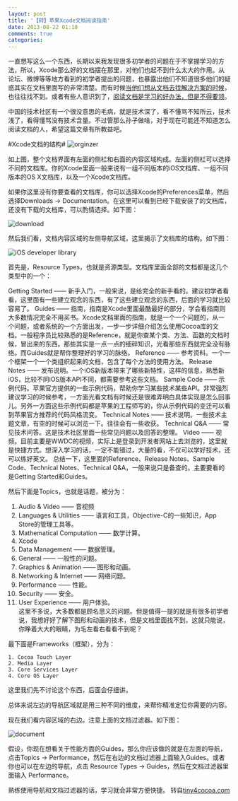 ```yaml
---
layout: post
title: '【转】苹果Xcode文档阅读指南'
date: 2013-08-22 01:10
comments: true
categories: 
---
```

一直想写这么一个东西，长期以来我发现很多初学者的问题在于不掌握学习的方法，所以，Xcode那么好的文档摆在那里，对他们也起不到什么太大的作用。从论坛、微博等等地方看到的初学者提出的问题，也暴露出他们不知道很多他们的疑惑其实在文档里面写的非常清楚。而有时候[当他们想从文档去找解决方案的时候](http://tiny4cocoa.com/thread/show/76/)，也往往找不到。或者有些人意识到了，[阅读文档是学习的好办法，但是不得要领](http://tiny4cocoa.com/thread/show/102/)。

中国的技术社区有一个很没意思的毛病，就是技术深了，看不懂骂不知所云，技术浅了，看得懂骂没有技术含量。不过管那么孙子做啥，对于现在可能还不知道怎么阅读文档的人，希望这篇文章有所教益吧。

#Xcode文档的结构#
![orginzer](http://book.qiniudn.com/xcodedocument.png)

如上图，整个文档界面有左面的侧栏和右面的内容区域构成。左面的侧栏可以选择不同的文档库。你的Xcode里面一般来说有一组不同版本的iOS文档库、一组不同版本的OS X文档库，以及一个Xcode文档库。

如果你这里没有你要查看的文档库，你可以选择Xcode的Preferences菜单，然后选择Downloads -> Documentation。在这里可以看到已经下载安装了的文档库，还没有下载的文档库，可以酌情选择。如下图：

![download](http://book.qiniudn.com/xcodedownload.png)

然后我们看，文档内容区域的左侧导航区域，这里揭示了文档库的结构。如下图：

![iOS developer library](http://book.qiniudn.com/xcodedocnav.png)

首先是，Resource Types，也就是资源类型。文档库里面全部的文档都是这几个类型中的一个：

<!-- more -->

Getting Started —— 新手入门，一般来说，是给完全的新手看的。建议初学者看看，这里面有一些建立观念的东西，有了这些建立观念的东西，后面的学习就比较容易了。
Guides —— 指南，指南是Xcode里面最酷最好的部分，学会看指南则大多数情况完全不用买书。Xcode文档里面的指南，就是一个一个问题的，从一个问题，或者系统的一个方面出发，一步一步详细介绍怎么使用Cocoa库的文档。一般程序员比较熟悉的是Reference，就是你查某个类、方法、函数的文档时候，冒出来的东西。那些其实是一点一点的细碎知识，光看那些东西就完全没有脉络。而Guides就是帮你整理好的学习的脉络。
Reference —— 参考资料。一个一个框架一个一个类组织起来的文档，包含了每个方法的使用方法。
Release Notes —— 发布说明。一个iOS新版本带来了哪些新特性，这样的信息，熟悉新iOS，比较不同iOS版本API不同，都需要参考这些文档。
Sample Code —— 示例代码。苹果官方提供的一些示例代码，帮助你学习某些技术某些API。非常强烈建议学习的时候参考，一方面光看文档有时候还是很难弄明白具体实现是怎么回事儿。另外一方面这些示例代码都是苹果的工程师写的，你从示例代码的变迁可以看到苹果官方推荐的代码风格流变。
Technical Notes —— 技术说明。一些技术主题文章，有空的时候可以浏览一下。往往会有一些收获。
Technical Q&A —— 常见技术问答。这是技术社区里面一些常见问题以及回答的整理。
Video —— 视频。目前主要是WWDC的视频，实际上是登录到开发者网站上去浏览的，这里就是快捷方式。想深入学习的话，一定不能错过，大量的看，不仅可以学好技术，还可以练好英文。
总结一下，这里面的Reference、Release Notes、Sample Code、Technical Notes、Technical Q&A，一般来说只是备查的。主要要看的是Getting Started和Guides。

然后下面是Topics，也就是话题，被分为：

1. Audio & Video —— 音视频
2. Languages & Utilities —— 语言和工具，Objective-C的一些知识，App Store的管理工具等。
3. Mathematical Computation —— 数学计算。
4. Xcode
5. Data Management —— 数据管理。
6. General —— 一般性的问题。
7. Graphics & Animation —— 图形和动画。
8. Networking & Internet —— 网络问题。
9. Performance —— 性能。
10. Security —— 安全。
11. User Experience —— 用户体验。  
这里不多说，大多数都是顾名思义的问题。但是值得一提的就是有很多初学者说，我想好好了解下图形和动画的技术，但是文档里面找不到，这就只能说，你睁着大大的眼睛，为毛左看右看看不到呢？

最下面是Frameworks（框架），分为：

	1. Cocoa Touch Layer
	2. Media Layer
	3. Core Services Layer
	4. Core OS Layer
这里我们先不讨论这个东西，后面会仔细讲。

总体来说左边的导航区域就是用三种不同的维度，来帮你精准定位你需要的内容。

现在我们看内容区域的右边。注意上面的文档过滤器。如下图：

![document](http://book.qiniudn.com/xcodedocumentfilter.png)

假设，你现在想看关于性能方面的Guides，那么你应该做的就是在左面的导航，点击Topics -> Performance，然后在右边的文档过滤器上面输入Guides。或者你也可以在左边的导航，点击 Resource Types -> Guides，然后在文档过滤器里面输入 Performance。

熟练使用导航和文档过滤器的话，学习就会非常方便快捷。
转自[tiny4cocoa.com](http://tiny4cocoa.com/thread/show/117/)